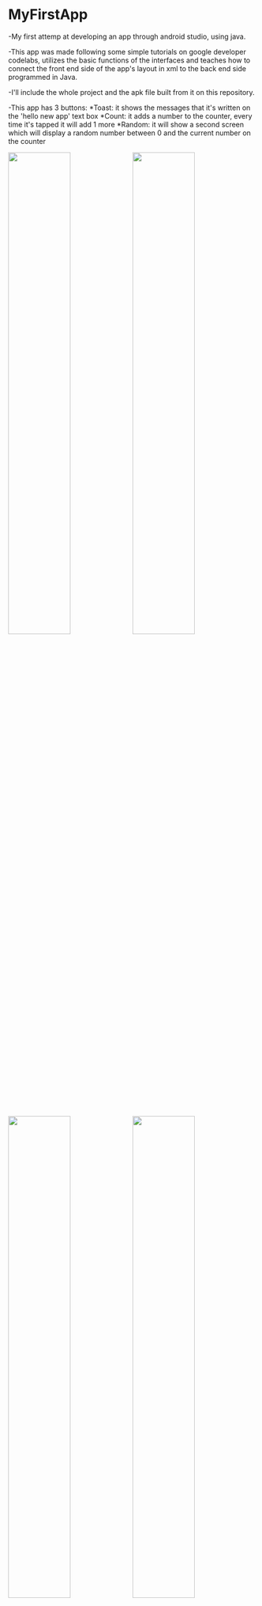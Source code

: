 # MyFirstApp
-My first attemp at developing an app through android studio, using java.

-This app was made following some simple tutorials on google developer codelabs, utilizes the basic functions of the interfaces and teaches how to connect the front end side of the app's layout in xml to the back end side programmed in Java.

-I'll include the whole project and the apk file built from it on this repository.

-This app has 3 buttons:
  *Toast: it shows the messages that it's written on the 'hello new app' text box
  *Count: it adds a number to the counter, every time it's tapped it will add 1 more
  *Random: it will show a second screen which will display a random number between 0 and the current number on the counter


<img src="https://user-images.githubusercontent.com/53281927/65838917-8eeca000-e2de-11e9-8467-81144ab8d3be.png" width="50%" height="50%"><img src="https://user-images.githubusercontent.com/53281927/65838918-8f853680-e2de-11e9-9c23-83306a33fdb7.png" width="50%" height="50%">
<img src="https://user-images.githubusercontent.com/53281927/65838919-8f853680-e2de-11e9-81dd-357307635c50.png" width="50%" height="50%"><img src="https://user-images.githubusercontent.com/53281927/65838920-8f853680-e2de-11e9-9900-05a07017cce7.png" width="50%" height="50% ">
